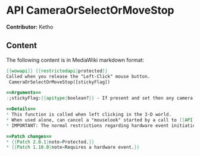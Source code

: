 # API CameraOrSelectOrMoveStop

**Contributor:** Ketho

## Content

The following content is in MediaWiki markdown format:

```mediawiki
{{wowapi}} {{restrictedapi|protected}}
Called when you release the "Left-Click" mouse button.
 CameraOrSelectOrMoveStop([stickyFlag])

==Arguments==
:;stickyFlag:{{apitype|boolean?}} - If present and set then any camera offset is 'sticky' and remains until explicitly cancelled.

==Details==
* This function is called when left clicking in the 3-D world.
* When used alone, can cancel a "mouselook" started by a call to [[API CameraOrSelectOrMoveStart|CameraOrSelectOrMoveStart]].
* IMPORTANT: The normal restrictions regarding hardware event initiations still apply to anything this function might do.

==Patch changes==
* {{Patch 2.0.1|note=Protected.}}
* {{Patch 1.10.0|note=Requires a hardware event.}}
```